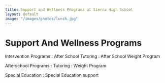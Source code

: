 ```yaml
---
title: Support and Wellness Programs at Sierra High School
layout: default
image: "/images/photos/lunch.jpg"
---
```


# Support And Wellness Programs

Intervention Programs
: After School Tutoring
: After School Weight Program

Afterschool Programs
: Tutoring
: Weight Program

Special Education
: Special Education support
